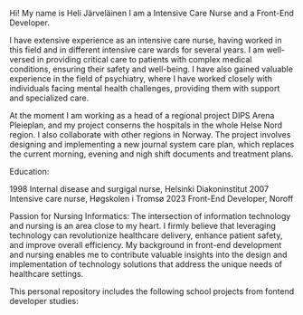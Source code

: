 
Hi!
My name is Heli Järveläinen
I am a Intensive Care Nurse and a Front-End Developer.

I have extensive experience as an intensive care nurse, having worked in this field and in different intensive care wards for several years. I am well-versed in providing critical care to patients with complex medical conditions, ensuring their safety and well-being. I have also gained valuable experience in the field of psychiatry, where I have worked closely with individuals facing mental health challenges, providing them with support and specialized care.

At the moment I am working as a head of a regional project DIPS Arena Pleieplan, and my project conserns the hospitals in the whole Helse Nord region.
I also collaborate with other regions in Norway.
The project involves designing and implementing a new journal system care plan, which replaces the current morning, evening and nigh shift documents and treatment plans.

Education:

1998 Internal disease and surgigal nurse, Helsinki Diakoninstitut
2007 Intensive care nurse, Høgskolen i Tromsø
2023 Front-End Developer, Noroff


Passion for Nursing Informatics:
The intersection of information technology and nursing is an area close to my heart. I firmly believe that leveraging technology can revolutionize healthcare delivery, enhance patient safety, and improve overall efficiency. My background in front-end development and nursing enables me to contribute valuable insights into the design and implementation of technology solutions that address the unique needs of healthcare settings.


This personal repository includes the following school projects from fontend developer studies:

